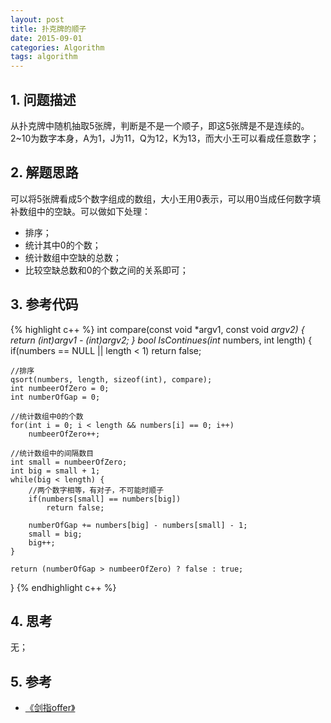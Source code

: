 ```yaml
---
layout: post
title: 扑克牌的顺子
date: 2015-09-01
categories: Algorithm
tags: algorithm
---
```


## 1. 问题描述

从扑克牌中随机抽取5张牌，判断是不是一个顺子，即这5张牌是不是连续的。2~10为数字本身，A为1，J为11，Q为12，K为13，而大小王可以看成任意数字；

## 2. 解题思路

可以将5张牌看成5个数字组成的数组，大小王用0表示，可以用0当成任何数字填补数组中的空缺。可以做如下处理：

- 排序；
- 统计其中0的个数；
- 统计数组中空缺的总数；
- 比较空缺总数和0的个数之间的关系即可；

## 3. 参考代码

{% highlight c++ %}
int compare(const void *argv1, const void *argv2) {
	return *(int*)argv1 - *(int*)argv2;
}
bool IsContinues(int* numbers, int length) {
	if(numbers == NULL || length < 1)
		return false;

	//排序
	qsort(numbers, length, sizeof(int), compare);
	int numbeerOfZero = 0;
	int numberOfGap = 0;

	//统计数组中0的个数
	for(int i = 0; i < length && numbers[i] == 0; i++) 
		numbeerOfZero++;

	//统计数组中的间隔数目
	int small = numbeerOfZero;
	int big = small + 1;
	while(big < length) {
		//两个数字相等，有对子，不可能时顺子
		if(numbers[small] == numbers[big])
			return false;

		numberOfGap += numbers[big] - numbers[small] - 1;
		small = big;
		big++;
	}

	return (numberOfGap > numbeerOfZero) ? false : true;
}
{% endhighlight c++ %}

## 4. 思考

无；

## 5. 参考

- [《剑指offer》](http://www.broadview.com.cn/#book/bookdetail/bookDetailAll.jsp?book_id=12c9bc27-a944-11e4-9c0a-005056c00008&isbn=978-7-121-23245-9)